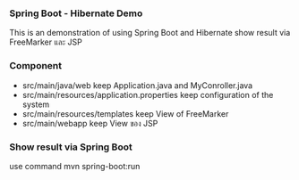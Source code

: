 ### Spring Boot - Hibernate Demo
This is an demonstration of using Spring Boot and Hibernate show result via FreeMarker และ JSP

### Component
- src/main/java/web keep Application.java and MyConroller.java
- src/main/resources/application.properties keep configuration of the system
- src/main/resources/templates keep View of FreeMarker
- src/main/webapp keep View ของ JSP

### Show result via  Spring Boot
use command mvn spring-boot:run
